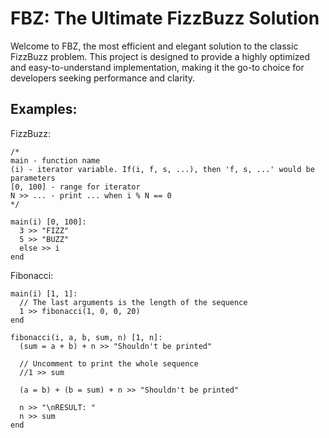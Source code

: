 # FBZ: The Ultimate FizzBuzz Solution
Welcome to FBZ, the most efficient and elegant solution to the classic FizzBuzz problem. This project is designed to provide a highly optimized and easy-to-understand implementation, making it the go-to choice for developers seeking performance and clarity.

## Examples:
FizzBuzz:
```
/*
main - function name
(i) - iterator variable. If(i, f, s, ...), then 'f, s, ...' would be parameters
[0, 100] - range for iterator
N >> ... - print ... when i % N == 0
*/

main(i) [0, 100]:
  3 >> "FIZZ"
  5 >> "BUZZ"
  else >> i
end
```
Fibonacci:
```
main(i) [1, 1]:
  // The last arguments is the length of the sequence
  1 >> fibonacci(1, 0, 0, 20)
end

fibonacci(i, a, b, sum, n) [1, n]:
  (sum = a + b) + n >> "Shouldn't be printed"

  // Uncomment to print the whole sequence
  //1 >> sum

  (a = b) + (b = sum) + n >> "Shouldn't be printed"

  n >> "\nRESULT: "
  n >> sum
end
```
